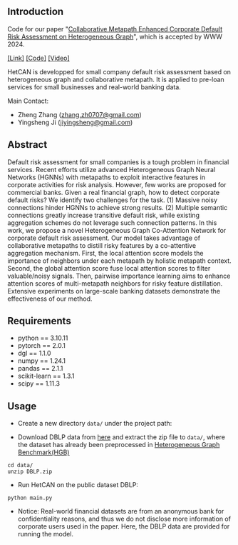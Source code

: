 Introduction
------
Code for our paper "[Collaborative Metapath Enhanced Corporate Default Risk Assessment on Heterogeneous Graph](https://dl.acm.org/doi/abs/10.1145/3589334.3645402)", which is accepted by WWW 2024.

[[Link]](https://dl.acm.org/doi/abs/10.1145/3589334.3645402)
[[Code]](https://github.com/adlington/HetCAN)
[[Video]](https://dl.acm.org/doi/abs/10.1145/3589334.3645402#)

HetCAN is developped for small company default risk assessment based on heterogeneous graph and collaborative metapath. It is applied to pre-loan services for small businesses and real-world banking data.

Main Contact: 

- Zheng Zhang (zhang.zh0707@gmail.com)
- Yingsheng Ji (jiyingsheng@gmail.com)


Abstract
------
Default risk assessment for small companies is a tough problem in financial services. Recent efforts utilize advanced Heterogeneous Graph Neural Networks (HGNNs) with metapaths to exploit interactive features in corporate activities for risk analysis. However, few works are proposed for commercial banks. Given a real financial graph, how to detect corporate default risks? We identify two challenges for the task. (1) Massive noisy connections hinder HGNNs to achieve strong results. (2) Multiple semantic connections greatly increase transitive default risk, while existing aggregation schemes do not leverage such connection patterns. In this work, we propose a novel Heterogeneous Graph Co-Attention Network for corporate default risk assessment. Our model takes advantage of collaborative metapaths to distill risky features by a co-attentive aggregation mechanism. First, the local attention score models the importance of neighbors under each metapath by holistic metapath context. Second, the global attention score fuse local attention scores to filter valuable/noisy signals. Then, pairwise importance learning aims to enhance attention scores of multi-metapath neighbors for risky feature distillation. Extensive experiments on large-scale banking datasets demonstrate the effectiveness of our method.


Requirements
------

* python == 3.10.11
* pytorch == 2.0.1
* dgl == 1.1.0
* numpy == 1.24.1
* pandas == 2.1.1
* scikit-learn == 1.3.1
* scipy == 1.11.3


Usage
------

* Create a new directory `data/` under the project path:

* Download DBLP data from [here](https://drive.google.com/drive/folders/10-pf2ADCjq_kpJKFHHLHxr_czNNCJ3aX?usp=sharing) and extract the zip file to `data/`, where the dataset has already been preprocessed in [Heterogeneous Graph Benchmark(HGB)](https://github.com/THUDM/HGB)
```
cd data/
unzip DBLP.zip
```

* Run HetCAN on the public dataset DBLP:
```
python main.py
```

* Notice: Real-world financial datasets are from an anonymous bank for confidentiality reasons, and thus we do not disclose more information of corporate users used in the paper. Here, the DBLP data are provided for running the model.
